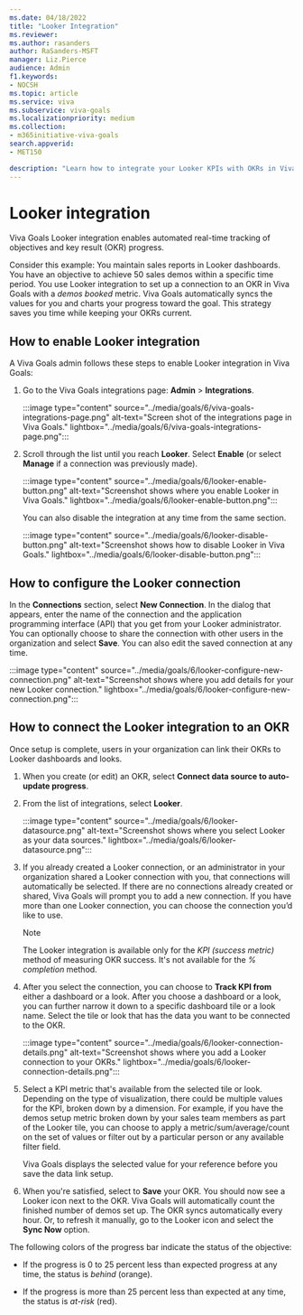 ```yaml
---
ms.date: 04/18/2022
title: "Looker Integration"
ms.reviewer: 
ms.author: rasanders
author: RaSanders-MSFT
manager: Liz.Pierce
audience: Admin
f1.keywords:
- NOCSH
ms.topic: article
ms.service: viva
ms.subservice: viva-goals
ms.localizationpriority: medium
ms.collection:  
- m365initiative-viva-goals
search.appverid:
- MET150

description: "Learn how to integrate your Looker KPIs with OKRs in Viva Goals."
---
```


# Looker integration

Viva Goals Looker integration enables automated real-time tracking of objectives and key result (OKR) progress. 
  
Consider this example: You maintain sales reports in Looker dashboards. You have an objective to achieve 50 sales demos within a specific time period. You use Looker integration to set up a connection to an OKR in Viva Goals with a *demos booked* metric. Viva Goals automatically syncs the values for you and charts your progress toward the goal. This strategy saves you time while keeping your OKRs current.

## How to enable Looker integration

A Viva Goals admin follows these steps to enable Looker integration in Viva Goals:

1. Go to the Viva Goals integrations page: **Admin** > **Integrations**.
  
      :::image type="content" source="../media/goals/6/viva-goals-integrations-page.png" alt-text="Screen shot of the integrations page in Viva Goals." lightbox="../media/goals/6/viva-goals-integrations-page.png":::

2. Scroll through the list until you reach **Looker**. Select **Enable** (or select **Manage** if a connection was previously made).
  
      :::image type="content" source="../media/goals/6/looker-enable-button.png" alt-text="Screenshot shows where you enable Looker in Viva Goals." lightbox="../media/goals/6/looker-enable-button.png":::

   You can also disable the integration at any time from the same section.

      :::image type="content" source="../media/goals/6/looker-disable-button.png" alt-text="Screenshot shows how to disable Looker in Viva Goals." lightbox="../media/goals/6/looker-disable-button.png":::
  
## How to configure the Looker connection

In the **Connections** section, select **New Connection**. In the dialog that appears, enter the name of the connection and the application programming interface (API) that you get from your Looker administrator. You can optionally choose to share the connection with other users in the organization and select **Save**. You can also edit the saved connection at any time.
  
:::image type="content" source="../media/goals/6/looker-configure-new-connection.png" alt-text="Screenshot shows where you add details for your new Looker connection." lightbox="../media/goals/6/looker-configure-new-connection.png":::

## How to connect the Looker integration to an OKR

Once  setup is complete, users in your organization can link their OKRs to Looker dashboards and looks.

1. When you create (or edit) an OKR, select **Connect data source to auto-update progress**.
  
2. From the list of integrations, select **Looker**.
  
      :::image type="content" source="../media/goals/6/looker-datasource.png" alt-text="Screenshot shows where you select Looker as your data sources." lightbox="../media/goals/6/looker-datasource.png":::

3. If you already created a Looker connection, or an administrator in your organization shared a Looker connection with you, that connections will automatically be selected. If there are no connections already created or shared, Viva Goals will prompt you to add a new connection. If you have more than one Looker connection, you can choose the connection you’d like to use.

    > [!NOTE]
    > The Looker integration is available only for the *KPI (success metric)* method of measuring OKR success. It's not available for the *% completion* method.
  
4. After you select the connection, you can choose to **Track KPI from** either a dashboard or a look. After you choose a dashboard or a look, you can further narrow it down to a specific dashboard tile or a look name. Select the tile or look that has the data you want to be connected to the OKR.
  
      :::image type="content" source="../media/goals/6/looker-connection-details.png" alt-text="Screenshot shows where you add a Looker connection to your OKRs." lightbox="../media/goals/6/looker-connection-details.png":::

5. Select a KPI metric that's available from the selected tile or look. Depending on the type of visualization, there could be multiple values for the KPI, broken down by a dimension. For example, if you have the demos setup metric broken down by your sales team members as part of the Looker tile, you can choose to apply a metric/sum/average/count on the set of values or filter out by a particular person or any available filter field.

   Viva Goals displays the selected value for your reference before you save the data link setup.
  
7. When you're satisfied, select to **Save** your OKR. You should now see a Looker icon next to the OKR. Viva Goals will automatically count the finished number of demos set up. The OKR syncs automatically every hour. Or, to refresh it manually, go to the Looker icon and select the **Sync Now** option.

The following colors of the progress bar indicate the status of the objective:

- If the progress is 0 to 25 percent less than expected progress at any time, the status is *behind* (orange).

- If the progress is more than 25 percent less than expected at any time, the status is *at-risk* (red).


